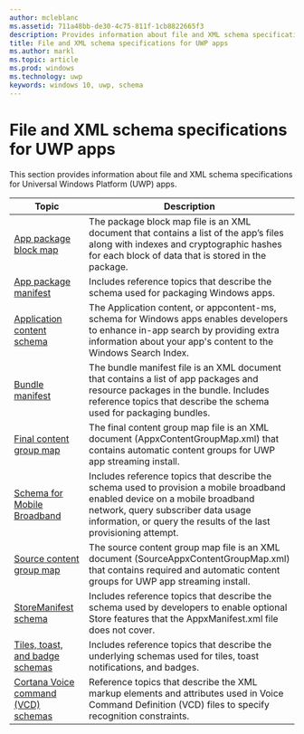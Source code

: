 ```yaml
---
author: mcleblanc
ms.assetid: 711a48bb-de30-4c75-811f-1cb8822665f3
description: Provides information about file and XML schema specifications for Universal Windows Platform (UWP) apps.
title: File and XML schema specifications for UWP apps
ms.author: markl
ms.topic: article
ms.prod: windows
ms.technology: uwp
keywords: windows 10, uwp, schema
---
```


# File and XML schema specifications for UWP apps

This section provides information about file and XML schema specifications for Universal Windows Platform (UWP) apps.

| Topic | Description |
|-------|-------------|
| [App package block map](blockmapschema/app-package-block-map.md) | The package block map file is an XML document that contains a list of the app’s files along with indexes and cryptographic hashes for each block of data that is stored in the package. |
| [App package manifest](appxpackage/appx-package-manifest.md) | Includes reference topics that describe the schema used for packaging Windows apps. |
| [Application content schema](appcontentschema/schema-root.md) | The Application content, or appcontent-ms, schema for Windows apps enables developers to enhance in-app search by providing extra information about your app's content to the Windows Search Index.  |
| [Bundle manifest](bundlemanifestschema/bundle-manifest.md) | The bundle manifest file is an XML document that contains a list of app packages and resource packages in the bundle. Includes reference topics that describe the schema used for packaging bundles. |
| [Final content group map](finalcontentgroupmapschema/final-content-group-map.md) | The final content group map file is an XML document (AppxContentGroupMap.xml) that contains automatic content groups for UWP app streaming install. |
| [Schema for Mobile Broadband](mobilebroadbandschema/schema-for-mobile-broadband-portal.md) | Includes reference topics that describe the schema used to provision a mobile broadband enabled device on a mobile broadband network, query subscriber data usage information, or query the results of the last provisioning attempt. |
| [Source content group map](sourcecontentgroupmapschema/source-content-group-map.md) | The source content group map file is an XML document (SourceAppxContentGroupMap.xml) that contains required and automatic content groups for UWP app streaming install. |
| [StoreManifest schema](storemanifest/store-manifest-schema-portal.md) | Includes reference topics that describe the schema used by developers to enable optional Store features that the AppxManifest.xml file does not cover.  |
| [Tiles, toast, and badge schemas](tiles/tiles-xml-schema-portal.md) | Includes reference topics that describe the underlying schemas used for tiles, toast notifications, and badges. |
| [Cortana Voice command (VCD) schemas](voicecommands/vcd-xml-schema-portal.md) | Reference topics that describe the XML markup elements and attributes used in Voice Command Definition (VCD) files to specify recognition constraints. |